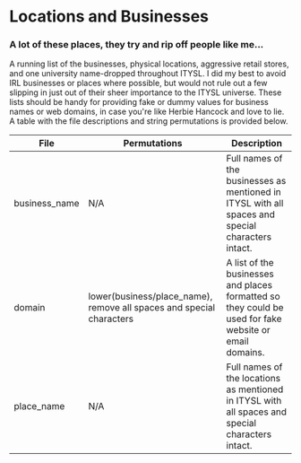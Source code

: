 # Locations and Businesses
### A lot of these places, they try and rip off people like me...
<p>A running list of the businesses, physical locations, aggressive retail stores, and one university name-dropped throughout ITYSL. I did my best to avoid IRL businesses or places where possible, but would not rule out a few slipping in just out of their sheer importance to the ITYSL universe. These lists should be handy for providing fake or dummy values for business names or web domains, in case you're like Herbie Hancock and love to lie. A table with the file descriptions and string permutations is provided below.</p>

| File | Permutations | Description |
| ---- | ------------ | ----------- |
| business\_name | N/A | Full names of the businesses as mentioned in ITYSL with all spaces and special characters intact. |
| domain | lower(business/place\_name), remove all spaces and special characters | A list of the businesses and places formatted so they could be used for fake website or email domains. |
| place\_name | N/A |Full names of the locations as mentioned in ITYSL with all spaces and special characters intact. |
